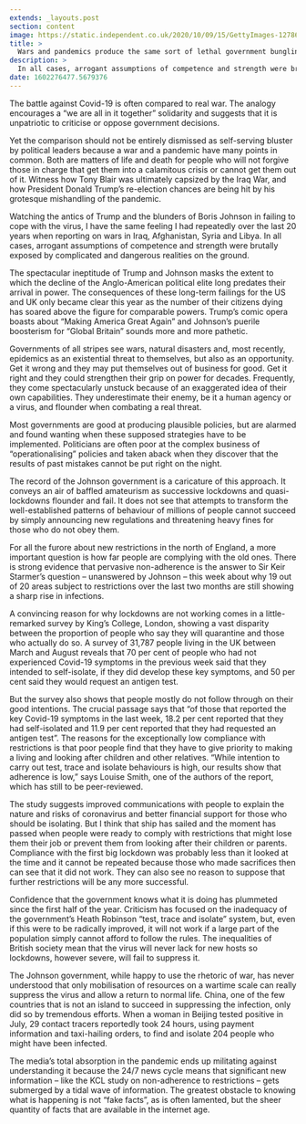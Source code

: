 ```yaml
--- 
extends: _layouts.post 
section: content 
image: https://static.independent.co.uk/2020/10/09/15/GettyImages-1278691114.jpg 
title: > 
  Wars and pandemics produce the same sort of lethal government bungling 
description: > 
  In all cases, arrogant assumptions of competence and strength were brutally exposed by complicated and dangerous realities on the ground.The spectacular ineptitude of Trump and Johnson masks the extent to which the decline of the Anglo-American political elite long predates their arrival in power.Trump’s comic opera boasts about “Making America Great Again” and Johnson’s puerile boosterism for “Global Britain” sounds more and more pathetic.Governments of all stripes see wars, natural disasters and, most recently, epidemics as an existential threat to themselves, but also as an opportunity.They underestimate their enemy, be it a human agency or a virus, and flounder when combating a real threat. 
date: 1602276477.5679376 
--- 
```

The battle against Covid-19 is often compared to real war. The analogy encourages a “we are all in it together” solidarity and suggests that it is unpatriotic to criticise or oppose government decisions.

Yet the comparison should not be entirely dismissed as self-serving bluster by political leaders because a war and a pandemic have many points in common. Both are matters of life and death for people who will not forgive those in charge that get them into a calamitous crisis or cannot get them out of it. Witness how Tony Blair was ultimately capsized by the Iraq War, and how President Donald Trump’s re-election chances are being hit by his grotesque mishandling of the pandemic.

Watching the antics of Trump and the blunders of Boris Johnson in failing to cope with the virus, I have the same feeling I had repeatedly over the last 20 years when reporting on wars in Iraq, Afghanistan, Syria and Libya. In all cases, arrogant assumptions of competence and strength were brutally exposed by complicated and dangerous realities on the ground.

The spectacular ineptitude of Trump and Johnson masks the extent to which the decline of the Anglo-American political elite long predates their arrival in power. The consequences of these long-term failings for the US and UK only became clear this year as the number of their citizens dying has soared above the figure for comparable powers. Trump’s comic opera boasts about “Making America Great Again” and Johnson’s puerile boosterism for “Global Britain” sounds more and more pathetic.

Governments of all stripes see wars, natural disasters and, most recently, epidemics as an existential threat to themselves, but also as an opportunity. Get it wrong and they may put themselves out of business for good. Get it right and they could strengthen their grip on power for decades. Frequently, they come spectacularly unstuck because of an exaggerated idea of their own capabilities. They underestimate their enemy, be it a human agency or a virus, and flounder when combating a real threat.

Most governments are good at producing plausible policies, but are alarmed and found wanting when these supposed strategies have to be implemented. Politicians are often poor at the complex business of “operationalising” policies and taken aback when they discover that the results of past mistakes cannot be put right on the night.

The record of the Johnson government is a caricature of this approach. It conveys an air of baffled amateurism as successive lockdowns and quasi-lockdowns flounder and fail. It does not see that attempts to transform the well-established patterns of behaviour of millions of people cannot succeed by simply announcing new regulations and threatening heavy fines for those who do not obey them.

For all the furore about new restrictions in the north of England, a more important question is how far people are complying with the old ones. There is strong evidence that pervasive non-adherence is the answer to Sir Keir Starmer’s question – unanswered by Johnson – this week about why 19 out of 20 areas subject to restrictions over the last two months are still showing a sharp rise in infections.

A convincing reason for why lockdowns are not working comes in a little-remarked survey by King’s College, London, showing a vast disparity between the proportion of people who say they will quarantine and those who actually do so. A survey of 31,787 people living in the UK between March and August reveals that 70 per cent of people who had not experienced Covid-19 symptoms in the previous week said that they intended to self-isolate, if they did develop these key symptoms, and 50 per cent said they would request an antigen test.

But the survey also shows that people mostly do not follow through on their good intentions. The crucial passage says that “of those that reported the key Covid-19 symptoms in the last week, 18.2 per cent reported that they had self-isolated and 11.9 per cent reported that they had requested an antigen test”. The reasons for the exceptionally low compliance with restrictions is that poor people find that they have to give priority to making a living and looking after children and other relatives. “While intention to carry out test, trace and isolate behaviours is high, our results show that adherence is low,” says Louise Smith, one of the authors of the report, which has still to be peer-reviewed.

The study suggests improved communications with people to explain the nature and risks of coronavirus and better financial support for those who should be isolating. But I think that ship has sailed and the moment has passed when people were ready to comply with restrictions that might lose them their job or prevent them from looking after their children or parents. Compliance with the first big lockdown was probably less than it looked at the time and it cannot be repeated because those who made sacrifices then can see that it did not work. They can also see no reason to suppose that further restrictions will be any more successful.

Confidence that the government knows what it is doing has plummeted since the first half of the year. Criticism has focused on the inadequacy of the government’s Heath Robinson “test, trace and isolate” system, but, even if this were to be radically improved, it will not work if a large part of the population simply cannot afford to follow the rules. The inequalities of British society mean that the virus will never lack for new hosts so lockdowns, however severe, will fail to suppress it.

The Johnson government, while happy to use the rhetoric of war, has never understood that only mobilisation of resources on a wartime scale can really suppress the virus and allow a return to normal life. China, one of the few countries that is not an island to succeed in suppressing the infection, only did so by tremendous efforts. When a woman in Beijing tested positive in July, 29 contact tracers reportedly took 24 hours, using payment information and taxi-hailing orders, to find and isolate 204 people who might have been infected.

The media’s total absorption in the pandemic ends up militating against understanding it because the 24/7 news cycle means that significant new information – like the KCL study on non-adherence to restrictions – gets submerged by a tidal wave of information. The greatest obstacle to knowing what is happening is not “fake facts”, as is often lamented, but the sheer quantity of facts that are available in the internet age.
